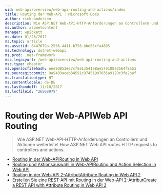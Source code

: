 ```yaml
---
uid: web-api/overview/web-api-routing-and-actions/index
title: Routing der Web-API | Microsoft Docs
author: rick-anderson
description: Wie ASP.NET Web-API-HTTP-Anforderungen an Controllern und Aktionen weiterleitet.
ms.author: aspnetcontent
manager: wpickett
ms.date: 01/26/2012
ms.topic: article
ms.assetid: 8447679a-2556-4411-b758-bbe55cfa4805
ms.technology: dotnet-webapi
ms.prod: .net-framework
msc.legacyurl: /web-api/overview/web-api-routing-and-actions
msc.type: chapter
ms.openlocfilehash: eee9d853e67cf8e13541a8ae570108a3564f8a51
ms.sourcegitcommit: 9a9483aceb34591c97451997036a9120c3fe2baf
ms.translationtype: HT
ms.contentlocale: de-DE
ms.lasthandoff: 11/10/2017
ms.locfileid: "26508979"
---
```

<a name="web-api-routing"></a><span data-ttu-id="a6b51-103">Routing der Web-API</span><span class="sxs-lookup"><span data-stu-id="a6b51-103">Web API Routing</span></span>
====================
> <span data-ttu-id="a6b51-104">Wie ASP.NET Web-API-HTTP-Anforderungen an Controllern und Aktionen weiterleitet.</span><span class="sxs-lookup"><span data-stu-id="a6b51-104">How ASP.NET Web API routes HTTP requests to controllers and actions.</span></span>


- [<span data-ttu-id="a6b51-105">Routing in der Web-API</span><span class="sxs-lookup"><span data-stu-id="a6b51-105">Routing in Web API</span></span>](routing-in-aspnet-web-api.md)
- [<span data-ttu-id="a6b51-106">Routing und Aktionsauswahl in Web-API</span><span class="sxs-lookup"><span data-stu-id="a6b51-106">Routing and Action Selection in Web API</span></span>](routing-and-action-selection.md)
- [<span data-ttu-id="a6b51-107">Routing in der Web-API 2-Attribut</span><span class="sxs-lookup"><span data-stu-id="a6b51-107">Attribute Routing in Web API 2</span></span>](attribute-routing-in-web-api-2.md)
- [<span data-ttu-id="a6b51-108">Erstellen Sie eine REST-API mit Routing in der Web-API 2-Attribut</span><span class="sxs-lookup"><span data-stu-id="a6b51-108">Create a REST API with Attribute Routing in Web API 2</span></span>](create-a-rest-api-with-attribute-routing.md)
